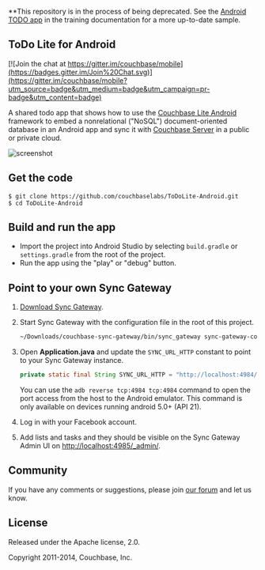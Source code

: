 **This repository is in the process of being deprecated.  See the [Android TODO app](https://developer.couchbase.com/documentation/mobile/1.3/training/develop/create-database/index.html) in the training documentation for a more up-to-date sample.

## ToDo Lite for Android

[![Join the chat at https://gitter.im/couchbase/mobile](https://badges.gitter.im/Join%20Chat.svg)](https://gitter.im/couchbase/mobile?utm_source=badge&utm_medium=badge&utm_campaign=pr-badge&utm_content=badge)

A shared todo app that shows how to use the [Couchbase Lite Android](https://github.com/couchbase/couchbase-lite-android) framework to embed a nonrelational ("NoSQL") document-oriented database in an Android app and sync it with [Couchbase Server](http://www.couchbase.com/nosql-databases/couchbase-server) in a public or private cloud.

![screenshot](http://f.cl.ly/items/1K2e200t2D3s1l0i473e/ToDoLite.gif)

## Get the code

```
$ git clone https://github.com/couchbaselabs/ToDoLite-Android.git
$ cd ToDoLite-Android
```

## Build and run the app

* Import the project into Android Studio by selecting `build.gradle` or `settings.gradle` from the root of the project.
* Run the app using the "play" or "debug" button.

## Point to your own Sync Gateway

1. [Download Sync Gateway](http://www.couchbase.com/nosql-databases/downloads#couchbase-mobile).
2. Start Sync Gateway with the configuration file in the root of this project.

    ```bash
    ~/Downloads/couchbase-sync-gateway/bin/sync_gateway sync-gateway-config.json
    ```

3. Open **Application.java** and update the `SYNC_URL_HTTP` constant to point to your Sync Gateway instance.

    ```java
    private static final String SYNC_URL_HTTP = "http://localhost:4984/todolite";
    ```

    You can use the `adb reverse tcp:4984 tcp:4984` command to open the port access from the host to the Android emulator. This command is only available on devices running android 5.0+ (API 21).

4. Log in with your Facebook account.
5. Add lists and tasks and they should be visible on the Sync Gateway Admin UI on [http://localhost:4985/_admin/](http://localhost:4985/_admin/).

## Community

If you have any comments or suggestions, please join [our forum](https://forums.couchbase.com/c/mobile) and let us know.

## License

Released under the Apache license, 2.0.

Copyright 2011-2014, Couchbase, Inc.
